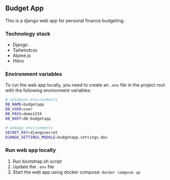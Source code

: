 ## Budget App

This is a django web app for personal finance budgeting.

### Technology stack

- Django
- Tailwindcss
- Alpine.js
- Htmx

### Environment variables

To run the web app locally, you need to create an `.env` file in the project root
with the following environment variables:

```bash
# database environments
DB_NAME=budgetapp
DB_USER=user
DB_PASS=demo1234
DB_HOST=db-budgetapp

# webapp environments
SECRET_KEY=djangosecret
DJANGO_SETTINGS_MODULE=budgetapp.settings.dev

```

### Run web app locally

1. Run bootstrap.sh script
2. Update the `.env` file
3. Start the web app using docker compose: `docker compose up`
